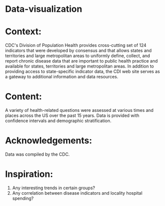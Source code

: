 # Data-visualization
# Context:
CDC's Division of Population Health provides cross-cutting set of 124 indicators that were developed by consensus and that allows states and territories and large metropolitan areas to uniformly define, collect, and report chronic disease data that are important to public health practice and available for states, territories and large metropolitan areas. In addition to providing access to state-specific indicator data, the CDI web site serves as a gateway to additional information and data resources.
# Content:
A variety of health-related questions were assessed at various times and places across the US over the past 15 years. Data is provided with confidence intervals and demographic stratification.
# Acknowledgements:
Data was compiled by the CDC.
# Inspiration:
1. Any interesting trends in certain groups?
2. Any correlation between disease indicators and locality hospital spending?
